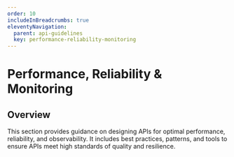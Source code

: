 ```yaml
---
order: 10
includeInBreadcrumbs: true
eleventyNavigation:
  parent: api-guidelines
  key: performance-reliability-monitoring
---
```


# Performance, Reliability & Monitoring

## Overview

This section provides guidance on designing APIs for optimal performance, reliability, and observability. It includes best practices, patterns, and tools to ensure APIs meet high standards of quality and resilience.
